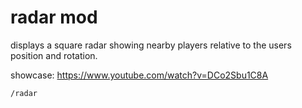 # radar mod

displays a square radar showing nearby players relative to the users position and rotation.

showcase: https://www.youtube.com/watch?v=DCo2Sbu1C8A

```
/radar
```
